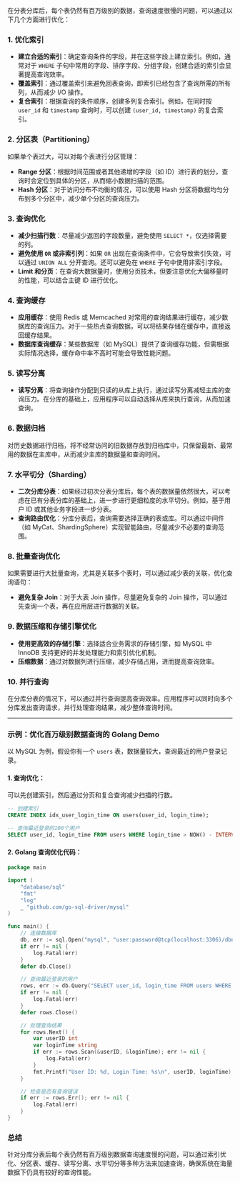 在分表分库后，每个表仍然有百万级别的数据，查询速度很慢的问题，可以通过以下几个方面进行优化：

### 1. **优化索引**
   - **建立合适的索引**：确定查询条件的字段，并在这些字段上建立索引。例如，通常对于 `WHERE` 子句中常用的字段、排序字段、分组字段，创建合适的索引会显著提高查询效率。
   - **覆盖索引**：通过覆盖索引来避免回表查询，即索引已经包含了查询所需的所有列，从而减少 I/O 操作。
   - **复合索引**：根据查询的条件顺序，创建多列复合索引。例如，在同时按 `user_id` 和 `timestamp` 查询时，可以创建 `(user_id, timestamp)` 的复合索引。

### 2. **分区表（Partitioning）**
   如果单个表过大，可以对每个表进行分区管理：
   - **Range 分区**：根据时间范围或者其他递增的字段（如 ID）进行表的划分，查询时会定位到具体的分区，从而缩小数据扫描的范围。
   - **Hash 分区**：对于访问分布不均衡的情况，可以使用 Hash 分区将数据均匀分布到多个分区中，减少单个分区的查询压力。

### 3. **查询优化**
   - **减少扫描行数**：尽量减少返回的字段数量，避免使用 `SELECT *`，仅选择需要的列。
   - **避免使用 `OR` 或非索引列**：如果 `OR` 出现在查询条件中，它会导致索引失效，可以通过 `UNION ALL` 分开查询。还可以避免在 `WHERE` 子句中使用非索引字段。
   - **Limit 和分页**：在查询大数据量时，使用分页技术，但要注意优化大偏移量时的性能，可以结合主键 ID 进行优化。
   
### 4. **查询缓存**
   - **应用缓存**：使用 Redis 或 Memcached 对常用的查询结果进行缓存，减少数据库的查询压力。对于一些热点查询数据，可以将结果存储在缓存中，直接返回缓存结果。
   - **数据库查询缓存**：某些数据库（如 MySQL）提供了查询缓存功能，但需根据实际情况选择，缓存命中率不高时可能会导致性能问题。

### 5. **读写分离**
   - **读写分离**：将查询操作分配到只读的从库上执行，通过读写分离减轻主库的查询压力。在分库的基础上，应用程序可以自动选择从库来执行查询，从而加速查询。

### 6. **数据归档**
   对历史数据进行归档，将不经常访问的旧数据存放到归档库中，只保留最新、最常用的数据在主库中，从而减少主库的数据量和查询时间。

### 7. **水平切分（Sharding）**
   - **二次分库分表**：如果经过初次分表分库后，每个表的数据量依然很大，可以考虑在已有分表分库的基础上，进一步进行更细粒度的水平切分。例如，基于用户 ID 或其他业务字段进一步分表。
   - **查询路由优化**：分库分表后，查询需要选择正确的表或库。可以通过中间件（如 MyCat、ShardingSphere）实现智能路由，尽量减少不必要的查询范围。

### 8. **批量查询优化**
   如果需要进行大批量查询，尤其是关联多个表时，可以通过减少表的关联，优化查询语句：
   - **避免复杂 Join**：对于大表 Join 操作，尽量避免复杂的 Join 操作，可以通过先查询一个表，再在应用层进行数据的关联。

### 9. **数据压缩和存储引擎优化**
   - **使用更高效的存储引擎**：选择适合业务需求的存储引擎，如 MySQL 中 InnoDB 支持更好的并发处理能力和索引优化机制。
   - **压缩数据**：通过对数据列进行压缩，减少存储占用，进而提高查询效率。

### 10. **并行查询**
   在分库分表的情况下，可以通过并行查询提高查询效率。应用程序可以同时向多个分库发出查询请求，并行处理查询结果，减少整体查询时间。

---

### 示例：优化百万级别数据查询的 Golang Demo
以 MySQL 为例，假设你有一个 `users` 表，数据量较大，查询最近的用户登录记录。

#### 1. 查询优化：
可以先创建索引，然后通过分页和复合查询减少扫描的行数。

```sql
-- 创建索引
CREATE INDEX idx_user_login_time ON users(user_id, login_time);

-- 查询最近登录的100个用户
SELECT user_id, login_time FROM users WHERE login_time > NOW() - INTERVAL 1 DAY ORDER BY login_time DESC LIMIT 100;
```

#### 2. Golang 查询优化代码：

```go
package main

import (
	"database/sql"
	"fmt"
	"log"
	_ "github.com/go-sql-driver/mysql"
)

func main() {
	// 连接数据库
	db, err := sql.Open("mysql", "user:password@tcp(localhost:3306)/dbname")
	if err != nil {
		log.Fatal(err)
	}
	defer db.Close()

	// 查询最近登录的用户
	rows, err := db.Query("SELECT user_id, login_time FROM users WHERE login_time > NOW() - INTERVAL 1 DAY ORDER BY login_time DESC LIMIT 100")
	if err != nil {
		log.Fatal(err)
	}
	defer rows.Close()

	// 处理查询结果
	for rows.Next() {
		var userID int
		var loginTime string
		if err := rows.Scan(&userID, &loginTime); err != nil {
			log.Fatal(err)
		}
		fmt.Printf("User ID: %d, Login Time: %s\n", userID, loginTime)
	}

	// 检查是否有查询错误
	if err := rows.Err(); err != nil {
		log.Fatal(err)
	}
}
```

### 总结
针对分库分表后每个表仍然有百万级别数据查询速度慢的问题，可以通过索引优化、分区表、缓存、读写分离、水平切分等多种方法来加速查询，确保系统在海量数据下仍具有较好的查询性能。
